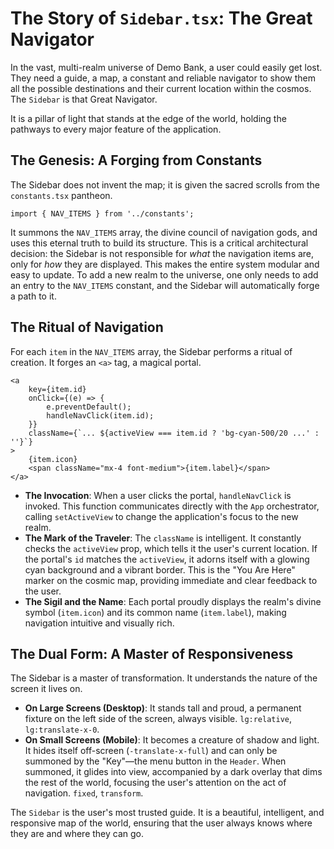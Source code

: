 # The Story of `Sidebar.tsx`: The Great Navigator

In the vast, multi-realm universe of Demo Bank, a user could easily get lost. They need a guide, a map, a constant and reliable navigator to show them all the possible destinations and their current location within the cosmos. The `Sidebar` is that Great Navigator.

It is a pillar of light that stands at the edge of the world, holding the pathways to every major feature of the application.

## The Genesis: A Forging from Constants

The Sidebar does not invent the map; it is given the sacred scrolls from the `constants.tsx` pantheon.

```tsx
import { NAV_ITEMS } from '../constants';
```

It summons the `NAV_ITEMS` array, the divine council of navigation gods, and uses this eternal truth to build its structure. This is a critical architectural decision: the Sidebar is not responsible for *what* the navigation items are, only for *how* they are displayed. This makes the entire system modular and easy to update. To add a new realm to the universe, one only needs to add an entry to the `NAV_ITEMS` constant, and the Sidebar will automatically forge a path to it.

## The Ritual of Navigation

For each `item` in the `NAV_ITEMS` array, the Sidebar performs a ritual of creation. It forges an `<a>` tag, a magical portal.

```tsx
<a
    key={item.id}
    onClick={(e) => {
        e.preventDefault();
        handleNavClick(item.id);
    }}
    className={`... ${activeView === item.id ? 'bg-cyan-500/20 ...' : ''}`}
>
    {item.icon}
    <span className="mx-4 font-medium">{item.label}</span>
</a>
```

-   **The Invocation**: When a user clicks the portal, `handleNavClick` is invoked. This function communicates directly with the `App` orchestrator, calling `setActiveView` to change the application's focus to the new realm.
-   **The Mark of the Traveler**: The `className` is intelligent. It constantly checks the `activeView` prop, which tells it the user's current location. If the portal's `id` matches the `activeView`, it adorns itself with a glowing cyan background and a vibrant border. This is the "You Are Here" marker on the cosmic map, providing immediate and clear feedback to the user.
-   **The Sigil and the Name**: Each portal proudly displays the realm's divine symbol (`item.icon`) and its common name (`item.label`), making navigation intuitive and visually rich.

## The Dual Form: A Master of Responsiveness

The Sidebar is a master of transformation. It understands the nature of the screen it lives on.

-   **On Large Screens (Desktop)**: It stands tall and proud, a permanent fixture on the left side of the screen, always visible. `lg:relative`, `lg:translate-x-0`.
-   **On Small Screens (Mobile)**: It becomes a creature of shadow and light. It hides itself off-screen (`-translate-x-full`) and can only be summoned by the "Key"—the menu button in the `Header`. When summoned, it glides into view, accompanied by a dark overlay that dims the rest of the world, focusing the user's attention on the act of navigation. `fixed`, `transform`.

The `Sidebar` is the user's most trusted guide. It is a beautiful, intelligent, and responsive map of the world, ensuring that the user always knows where they are and where they can go.
